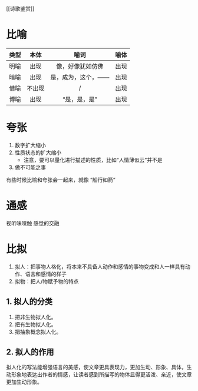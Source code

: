 [[诗歌鉴赏]]

# 比喻
| 类型 | 本体  | 喻词       | 喻体 |
|:---:|:---:|:--------:|:---:|
| 明喻 | 出现  | 像，好像犹如仿佛 | 出现 |
| 暗喻 | 出现  | 是，成为，这个，——  | 出现 |
| 借喻 | 不出现 | /        | 出现 |
|博喻|出现|“是，是，是”|出现|




# 夸张
1. 数字扩大缩小
2. 性质状态的扩大缩小
   - 注意，要可以量化进行描述的性质，比如“人情薄似云”并不是
3. 做不可能之事

有些时候比喻和夸张会一起来，就像 “船行如箭“


# 通感
视听味嗅触 感觉的交融

# 比拟
1. 拟人：把事物人格化，将本来不具备人动作和感情的事物变成和人一样具有动作、语言和感情的样子  
2. 拟物：把人/物赋予物的特点
## 1. 拟人的分类
1. 把非生物拟人化。
2. 把有生物拟人化。
3. 把抽象概念拟人化。

## 2. 拟人的作用
拟人化的写法能增强语言的美感，使文章更具表现力，更加生动、形象、具体，生动形象地表达出作者的情感，让读者感到所描写的物体显得更活泼、亲近，使文章更加生动形象。